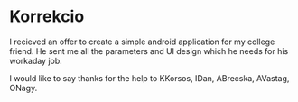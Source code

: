 # Korrekcio
I recieved an offer to create a simple android application for my college friend.
He sent me all the parameters and UI design which he needs for his workaday job.

I would like to say thanks for the help to KKorsos, IDan, ABrecska, AVastag, ONagy.
